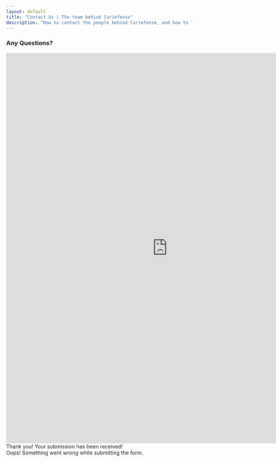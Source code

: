 ```yaml
---
layout: default
title: "Contact Us | The team behind Curiefense"
description: "How to contact the people behind Curiefense, and how to learn more about the project"
---
```


<div class="hero-nohome contact-us">
  <div class="container w-container">
    <div class="hero-row nohome contact">
      <div class="row flex-vertical w-row">
        <div class="w-col w-col-9 w-col-stack">
          <div class="item-vertical level-one first">
            <div class="item-vertical first">
              <h3 class="heading-2">Any Questions?</h3>
            </div>
            <div class="item-vertical"></div>
          </div>
        </div>
        <div class="no-paddings w-col w-col-3 w-col-stack">
          <div class="hero-image"></div>
        </div>
      </div>
    </div>
  </div>
</div>
<div class="section">
  <div class="container w-container">
    <div class="row-section contact-header w-row">
      <div class="w-col w-col-8 w-col-stack">
        <div class="item-vertical manifesto"></div>
        <div class="w-form">
          <iframe src="https://us7.list-manage.com/contact-form?u=0f9080ebe705d62b70f41d9b8&form_id=3f8e830486aaf62a12bca79ca89614ca" title="form" style="height: 1060px; width: 91vw; border: none; outline: none;"></iframe>
          <div class="w-form-done">
            <div>Thank you! Your submission has been received!</div>
          </div>
          <div class="w-form-fail">
            <div>Oops! Something went wrong while submitting the form.</div>
          </div>
        </div>
      </div>
      <div class="w-col w-col-4 w-col-stack"></div>
    </div>
  </div>
</div>
